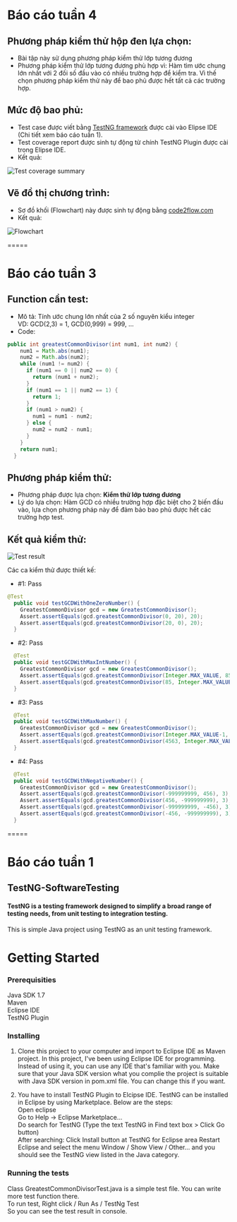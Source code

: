 # Báo cáo tuần 4  

## Phương pháp kiểm thử hộp đen lựa chọn:  
- Bài tập này sử dụng phương pháp kiểm thử lớp tương đương  
- Phương pháp kiểm thử lớp tương đương phù hợp vì: Hàm tìm ước chung lớn nhất với 2 đối số đầu vào có nhiều trường hợp để kiểm tra. Vì thế chọn phương pháp kiểm thử này để bao phủ được hết tất cả các trường hợp.  

## Mức độ bao phủ:  
- Test case được viết bằng [TestNG framework](http://testng.org/doc/eclipse.html) được cài vào Elipse IDE (Chi tiết xem báo cáo tuần 1).  
- Test coverage report được sinh tự động từ chính TestNG Plugin được cài trong Elipse IDE.  
- Kết quả:  

![Test coverage summary](https://github.com/trieudh58/int3117-2016/blob/master/NguyenThiCamVan/BT1/test_coverage/TestCoverageResult.png)  

## Vẽ đồ thị chương trình:  
- Sơ đồ khối (Flowchart) này được sinh tự động bằng [code2flow.com](http://code2flow.com)  
- Kết quả:  
  
![Flowchart](https://github.com/trieudh58/int3117-2016/blob/master/NguyenThiCamVan/BT1/flow_chart_gen/FlowChartGenFromCode.png)  

=====

# Báo cáo tuần 3  

## Function cần test:  
* Mô tả: Tính ước chung lớn nhất của 2 số nguyên kiểu integer  
VD: GCD(2,3) = 1, GCD(0,999) = 999, ...   
* Code:  
```java
public int greatestCommonDivisor(int num1, int num2) {
    num1 = Math.abs(num1);
    num2 = Math.abs(num2);
    while (num1 != num2) {
      if (num1 == 0 || num2 == 0) {
        return (num1 + num2);
      }
      if (num1 == 1 || num2 == 1) {
        return 1;
      }
      if (num1 > num2) {
        num1 = num1 - num2;
      } else {
        num2 = num2 - num1;
      }
    }
    return num1;
  }
  ```  
  
## Phương pháp kiểm thử:    
* Phương pháp được lựa chọn: **Kiểm thử lớp tương đương**  
* Lý do lựa chọn: Hàm GCD có nhiều trường hợp đặc biệt cho 2 biến đầu vào, lựa chọn phương pháp này để đảm bảo bao phủ được hết các trường hợp test.  

## Kết quả kiểm thử:  
![Test result](https://github.com/trieudh58/int3117-2016/blob/master/NguyenThiCamVan/BT1/test_result/TestResult1.PNG)  

Các ca kiểm thử được thiết kế:  
* \#1: Pass  
```java
@Test
  public void testGCDWithOneZeroNumber() {
    GreatestCommonDivisor gcd = new GreatestCommonDivisor();
    Assert.assertEquals(gcd.greatestCommonDivisor(0, 20), 20);
    Assert.assertEquals(gcd.greatestCommonDivisor(20, 0), 20);
  }
  ```   
  
* \#2: Pass   
```java  
  @Test
  public void testGCDWithMaxIntNumber() {
    GreatestCommonDivisor gcd = new GreatestCommonDivisor();
    Assert.assertEquals(gcd.greatestCommonDivisor(Integer.MAX_VALUE, 85), 1);
    Assert.assertEquals(gcd.greatestCommonDivisor(85, Integer.MAX_VALUE), 1);
  }
  ```  
  
* \#3: Pass 
```java    
  @Test
  public void testGCDWithMaxNumber() {
    GreatestCommonDivisor gcd = new GreatestCommonDivisor();
    Assert.assertEquals(gcd.greatestCommonDivisor(Integer.MAX_VALUE-1, 4563), 9);
    Assert.assertEquals(gcd.greatestCommonDivisor(4563, Integer.MAX_VALUE-1), 9);
  }
  ```  
  
* \#4: Pass  
```java 
  @Test
  public void testGCDWithNegativeNumber() {
    GreatestCommonDivisor gcd = new GreatestCommonDivisor();
    Assert.assertEquals(gcd.greatestCommonDivisor(-999999999, 456), 3);
    Assert.assertEquals(gcd.greatestCommonDivisor(456, -999999999), 3);
    Assert.assertEquals(gcd.greatestCommonDivisor(-999999999, -456), 3);
    Assert.assertEquals(gcd.greatestCommonDivisor(-456, -999999999), 3);
  } 
  ```
  
=====
  
# Báo cáo tuần 1
## TestNG-SoftwareTesting
#### TestNG is a testing framework designed to simplify a broad range of testing needs, from unit testing to integration testing.  
This is simple Java project using TestNG as an unit testing framework.  
# Getting Started
### Prerequisities
Java SDK 1.7  
Maven  
Eclipse IDE  
TestNG Plugin  

### Installing
1. Clone this project to your computer and import to Eclipse IDE as Maven project. In this project, I've been using Eclipse IDE for programming. Instead of using it, you can use any IDE that's familiar with you. Make sure that your Java SDK version what you complie the project is suitable with Java SDK version in pom.xml file. You can change this if you want. 

2. You have to install TestNG Plugin to Elcipse IDE. TestNG can be installed in Eclipse by using Marketplace. Below are the steps:  
Open eclipse  
Go to Help -> Eclipse Marketplace...  
Do search for TestNG (Type the text TestNG in Find text box > Click Go button)  
After searching: Click Install button at TestNG for Eclipse area
Restart Eclipse and select the menu Window / Show View / Other...  and you should see the TestNG view listed in the Java category.  

### Running the tests
Class GreatestCommonDivisorTest.java is a simple test file. You can write more test function there.  
To run test, Right click / Run As / TestNg Test  
So you can see the test result in console.  
